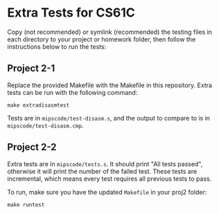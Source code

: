 Extra Tests for CS61C
=====================

Copy (not recommended) or symlink (recommended) the testing files in each
directory to your project or homework folder, then follow the instructions below
to run the tests:


Project 2-1
-----------

Replace the provided Makefile with the Makefile in this repository. Extra tests
can be run with the following command:

```
make extradisasmtest
```

Tests are in `mipscode/test-disasm.s`, and the output to compare to is in
`mipscode/test-disasm.cmp`.

Project 2-2
-----------

Extra tests are in `mipscode/tests.s`. It should print "All tests passed",
otherwise it will print the number of the failed test. These tests are
incremental, which means every test requires all previous tests to pass.

To run, make sure you have the updated `Makefile` in your proj2 folder:

```
make runtest
```
